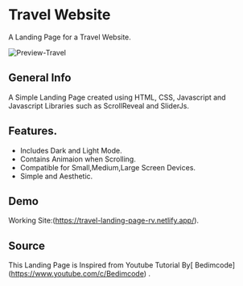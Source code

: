 # Travel Website

A Landing Page for a Travel Website.

![Preview-Travel](https://user-images.githubusercontent.com/75238302/144479879-c198c9a8-9e9b-4526-964c-8a2f3ad05c12.jpeg) 

## General Info

A Simple Landing Page created using HTML, CSS, Javascript and Javascript Libraries such as ScrollReveal and SliderJs.

## Features.

* Includes Dark and Light Mode.
* Contains Animaion when Scrolling.
* Compatible for Small,Medium,Large Screen Devices.
* Simple and Aesthetic. 

## Demo

Working Site:(https://travel-landing-page-rv.netlify.app/).

## Source

This Landing Page is Inspired from Youtube Tutorial By[ Bedimcode] (https://www.youtube.com/c/Bedimcode) .
